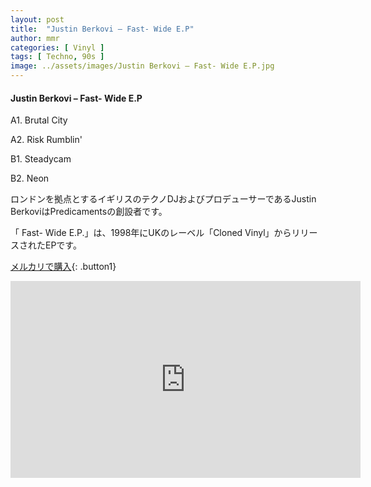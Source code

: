 ```yaml
---
layout: post
title:  "Justin Berkovi – Fast- Wide E.P"
author: mmr
categories: [ Vinyl ]
tags: [ Techno, 90s ]
image: ../assets/images/Justin Berkovi – Fast- Wide E.P.jpg
---
```


#### Justin Berkovi – Fast- Wide E.P

A1. Brutal City

A2. Risk Rumblin'

B1. Steadycam

B2. Neon

ロンドンを拠点とするイギリスのテクノDJおよびプロデューサーであるJustin BerkoviはPredicamentsの創設者です。

「 Fast- Wide E.P.」は、1998年にUKのレーベル「Cloned Vinyl」からリリースされたEPです。


[メルカリで購入](https://jp.mercari.com/item/m73468913640?afid=6142608987){: .button1}


<iframe width="560" height="315" src="https://www.youtube.com/embed/raRKgT5VRTA?si=v5q8VH9ArbzfZiQ3" title="YouTube video player" frameborder="0" allow="accelerometer; autoplay; clipboard-write; encrypted-media; gyroscope; picture-in-picture; web-share" referrerpolicy="strict-origin-when-cross-origin" allowfullscreen></iframe>